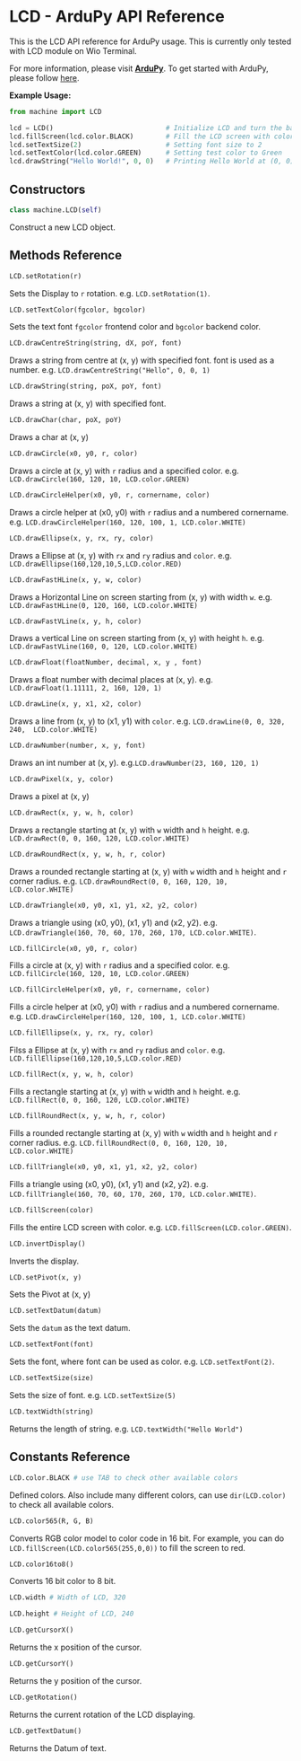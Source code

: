 # LCD - ArduPy API Reference

This is the LCD API reference for ArduPy usage. This is currently only tested with LCD module on Wio Terminal.

For more information, please visit [**ArduPy**](https://github.com/Seeed-Studio/ArduPyl). To get started with ArduPy, please follow [here](http://wiki.seeedstudio.com/Wio-Terminal-ArduPy/).

**Example Usage:**

```py
from machine import LCD

lcd = LCD()                            # Initialize LCD and turn the backlight
lcd.fillScreen(lcd.color.BLACK)        # Fill the LCD screen with color black
lcd.setTextSize(2)                     # Setting font size to 2
lcd.setTextColor(lcd.color.GREEN)      # Setting test color to Green
lcd.drawString("Hello World!", 0, 0)   # Printing Hello World at (0, 0)
```

## Constructors

```py
class machine.LCD(self)
```

Construct a new LCD object.


## Methods Reference

```py
LCD.setRotation(r)
```

Sets the Display  to `r` rotation. e.g. `LCD.setRotation(1)`.

```py
LCD.setTextColor(fgcolor, bgcolor)
```

Sets the text font `fgcolor` frontend color and `bgcolor` backend color.

```py
LCD.drawCentreString(string, dX, poY, font)
```

Draws a string from centre at (x, y) with specified font. font is used as a number. e.g. `LCD.drawCentreString("Hello", 0, 0, 1)`

```py
LCD.drawString(string, poX, poY, font)
```

Draws a string at (x, y) with specified font.

```py
LCD.drawChar(char, poX, poY)
```

Draws a char at (x, y)

```py
LCD.drawCircle(x0, y0, r, color)
```

Draws a circle at (x, y) with `r` radius and a specified color. e.g. `LCD.drawCircle(160, 120, 10, LCD.color.GREEN)`

```py
LCD.drawCircleHelper(x0, y0, r, cornername, color)
```

Draws a circle helper at (x0, y0) with `r` radius and a numbered cornername. e.g. `LCD.drawCircleHelper(160, 120, 100, 1, LCD.color.WHITE)`

```py
LCD.drawEllipse(x, y, rx, ry, color)
```

Draws a Ellipse at (x, y) with `rx` and `ry` radius and `color`. e.g. `LCD.drawEllipse(160,120,10,5,LCD.color.RED)`

```py
LCD.drawFastHLine(x, y, w, color)
```

Draws a Horizontal Line on screen starting from (x, y) with width `w`. e.g. `LCD.drawFastHLine(0, 120, 160, LCD.color.WHITE)`

```py
LCD.drawFastVLine(x, y, h, color)
```

Draws a vertical Line on screen starting from (x, y) with height `h`. e.g. `LCD.drawFastVLine(160, 0, 120, LCD.color.WHITE)`

```py
LCD.drawFloat(floatNumber, decimal, x, y , font)
```

Draws a float number with decimal places at (x, y). e.g. `LCD.drawFloat(1.11111, 2, 160, 120, 1)`

```py
LCD.drawLine(x, y, x1, x2, color)
```

Draws a line from (x, y) to (x1, y1) with `color`. e.g. `LCD.drawLine(0, 0, 320, 240,  LCD.color.WHITE)`

```py
LCD.drawNumber(number, x, y, font)
```

Draws an int number at (x, y). e.g.`LCD.drawNumber(23, 160, 120, 1)`

```py
LCD.drawPixel(x, y, color)
```

Draws a pixel at (x, y)

```py
LCD.drawRect(x, y, w, h, color)
```

Draws a rectangle starting at (x, y) with `w` width and `h` height. e.g. `LCD.drawRect(0, 0, 160, 120, LCD.color.WHITE)`

```py
LCD.drawRoundRect(x, y, w, h, r, color)
```

Draws a rounded rectangle starting at (x, y) with `w` width and `h` height and `r` corner radius. e.g. `LCD.drawRoundRect(0, 0, 160, 120, 10, LCD.color.WHITE)`

```py
LCD.drawTriangle(x0, y0, x1, y1, x2, y2, color)
```

Draws a triangle using (x0, y0), (x1, y1) and (x2, y2). e.g. `LCD.drawTriangle(160, 70, 60, 170, 260, 170, LCD.color.WHITE)`.

```py
LCD.fillCircle(x0, y0, r, color)
```

Fills a circle at (x, y) with `r` radius and a specified color. e.g. `LCD.fillCircle(160, 120, 10, LCD.color.GREEN)`

```py
LCD.fillCircleHelper(x0, y0, r, cornername, color)
```

Fills a circle helper at (x0, y0) with `r` radius and a numbered cornername. e.g. `LCD.drawCircleHelper(160, 120, 100, 1, LCD.color.WHITE)`

```py
LCD.fillEllipse(x, y, rx, ry, color)
```

Filss a Ellipse at (x, y) with `rx` and `ry` radius and `color`. e.g. `LCD.fillEllipse(160,120,10,5,LCD.color.RED)`

```py
LCD.fillRect(x, y, w, h, color)
```

Fills a rectangle starting at (x, y) with `w` width and `h` height. e.g. `LCD.fillRect(0, 0, 160, 120, LCD.color.WHITE)`

```py
LCD.fillRoundRect(x, y, w, h, r, color)
```

Fills a rounded rectangle starting at (x, y) with `w` width and `h` height and `r` corner radius. e.g. `LCD.fillRoundRect(0, 0, 160, 120, 10, LCD.color.WHITE)`

```py
LCD.fillTriangle(x0, y0, x1, y1, x2, y2, color)
```

Fills a triangle using (x0, y0), (x1, y1) and (x2, y2). e.g. `LCD.fillTriangle(160, 70, 60, 170, 260, 170, LCD.color.WHITE)`.

```py
LCD.fillScreen(color)
```

Fills the entire LCD screen with color. e.g. `LCD.fillScreen(LCD.color.GREEN)`.

```py
LCD.invertDisplay()
```

Inverts the display.

```py
LCD.setPivot(x, y)
```

Sets the Pivot at (x, y)

```py
LCD.setTextDatum(datum)
```

Sets the `datum` as the text datum.

```py
LCD.setTextFont(font)
```

Sets the font, where font can be used as color. e.g. `LCD.setTextFont(2)`.

```py
LCD.setTextSize(size)
```

Sets the size of font. e.g. `LCD.setTextSize(5)`

```py
LCD.textWidth(string)
```

Returns the length of string. e.g. `LCD.textWidth("Hello World")`

## Constants Reference

```py
LCD.color.BLACK # use TAB to check other available colors
```

Defined colors. Also include many different colors, can use `dir(LCD.color)` to check all available colors.

```py
LCD.color565(R, G, B)
```

Converts RGB color model to color code in 16 bit. For example, you can do `LCD.fillScreen(LCD.color565(255,0,0))` to fill the screen to red.

```py
LCD.color16to8()
```

Converts 16 bit color to 8 bit.

```py
LCD.width # Width of LCD, 320
```

```py
LCD.height # Height of LCD, 240
```

```py
LCD.getCursorX()
```

Returns the x position of the cursor.

```py
LCD.getCursorY()
```

Returns the y position of the cursor.

```py
LCD.getRotation()
```

Returns the current rotation of the LCD displaying.

```py
LCD.getTextDatum()
```

Returns the Datum of text.

